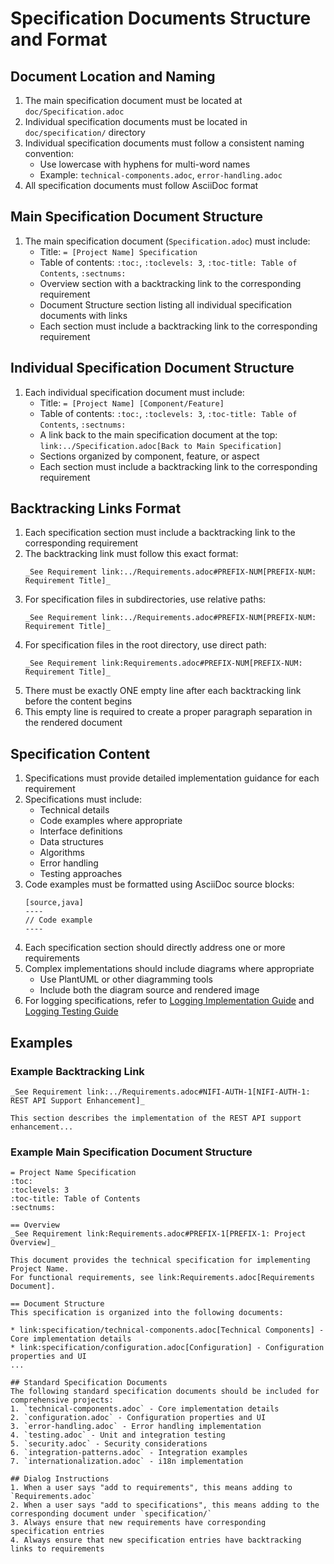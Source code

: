 # Specification Documents Structure and Format

## Document Location and Naming
1. The main specification document must be located at `doc/Specification.adoc`
2. Individual specification documents must be located in `doc/specification/` directory
3. Individual specification documents must follow a consistent naming convention:
   - Use lowercase with hyphens for multi-word names
   - Example: `technical-components.adoc`, `error-handling.adoc`
4. All specification documents must follow AsciiDoc format

## Main Specification Document Structure
1. The main specification document (`Specification.adoc`) must include:
   - Title: `= [Project Name] Specification`
   - Table of contents: `:toc:`, `:toclevels: 3`, `:toc-title: Table of Contents`, `:sectnums:`
   - Overview section with a backtracking link to the corresponding requirement
   - Document Structure section listing all individual specification documents with links
   - Each section must include a backtracking link to the corresponding requirement

## Individual Specification Document Structure
1. Each individual specification document must include:
   - Title: `= [Project Name] [Component/Feature]`
   - Table of contents: `:toc:`, `:toclevels: 3`, `:toc-title: Table of Contents`, `:sectnums:`
   - A link back to the main specification document at the top: `link:../Specification.adoc[Back to Main Specification]`
   - Sections organized by component, feature, or aspect
   - Each section must include a backtracking link to the corresponding requirement

## Backtracking Links Format
1. Each specification section must include a backtracking link to the corresponding requirement
2. The backtracking link must follow this exact format:
   ```
   _See Requirement link:../Requirements.adoc#PREFIX-NUM[PREFIX-NUM: Requirement Title]_
   ```
3. For specification files in subdirectories, use relative paths:
   ```
   _See Requirement link:../Requirements.adoc#PREFIX-NUM[PREFIX-NUM: Requirement Title]_
   ```
4. For specification files in the root directory, use direct path:
   ```
   _See Requirement link:Requirements.adoc#PREFIX-NUM[PREFIX-NUM: Requirement Title]_
   ```
5. There must be exactly ONE empty line after each backtracking link before the content begins
6. This empty line is required to create a proper paragraph separation in the rendered document

## Specification Content
1. Specifications must provide detailed implementation guidance for each requirement
2. Specifications must include:
   - Technical details
   - Code examples where appropriate
   - Interface definitions
   - Data structures
   - Algorithms
   - Error handling
   - Testing approaches
3. Code examples must be formatted using AsciiDoc source blocks:
   ```
   [source,java]
   ----
   // Code example
   ----
   ```
4. Each specification section should directly address one or more requirements
5. Complex implementations should include diagrams where appropriate
   - Use PlantUML or other diagramming tools
   - Include both the diagram source and rendered image
6. For logging specifications, refer to [Logging Implementation Guide](../java/logging-implementation.md) and [Logging Testing Guide](../testing/logging-testing.md)

## Examples

### Example Backtracking Link
```
_See Requirement link:../Requirements.adoc#NIFI-AUTH-1[NIFI-AUTH-1: REST API Support Enhancement]_

This section describes the implementation of the REST API support enhancement...
```

### Example Main Specification Document Structure
```
= Project Name Specification
:toc:
:toclevels: 3
:toc-title: Table of Contents
:sectnums:

== Overview
_See Requirement link:Requirements.adoc#PREFIX-1[PREFIX-1: Project Overview]_

This document provides the technical specification for implementing Project Name.
For functional requirements, see link:Requirements.adoc[Requirements Document].

== Document Structure
This specification is organized into the following documents:

* link:specification/technical-components.adoc[Technical Components] - Core implementation details
* link:specification/configuration.adoc[Configuration] - Configuration properties and UI
...

## Standard Specification Documents
The following standard specification documents should be included for comprehensive projects:
1. `technical-components.adoc` - Core implementation details
2. `configuration.adoc` - Configuration properties and UI
3. `error-handling.adoc` - Error handling implementation
4. `testing.adoc` - Unit and integration testing
5. `security.adoc` - Security considerations
6. `integration-patterns.adoc` - Integration examples
7. `internationalization.adoc` - i18n implementation

## Dialog Instructions
1. When a user says "add to requirements", this means adding to `Requirements.adoc`
2. When a user says "add to specifications", this means adding to the corresponding document under `specification/`
3. Always ensure that new requirements have corresponding specification entries
4. Always ensure that new specification entries have backtracking links to requirements
